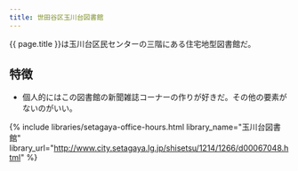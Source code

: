 ```yaml
---
title: 世田谷区玉川台図書館
---
```


{{ page.title }}は玉川台区民センターの三階にある住宅地型図書館だ。

## 特徴

* 個人的にはこの図書館の新聞雑誌コーナーの作りが好きだ。その他の要素がないのがいい。

{% include libraries/setagaya-office-hours.html
    library_name="玉川台図書館"
    library_url="http://www.city.setagaya.lg.jp/shisetsu/1214/1266/d00067048.html" %}
